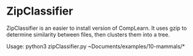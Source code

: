 ZipClassifier
=============

ZipClassifier is an easier to install version of CompLearn. 
It uses gzip to determine similarity between files, then 
clusters them into a tree.

Usage:
python3 zipClassifier.py ~Documents/examples/10-mammals/*
